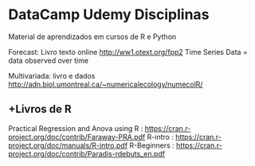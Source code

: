 # DataCamp Udemy Disciplinas

Material de aprendizados em cursos de R e Python

Forecast: Livro texto online http://ww1.otext.org/fpp2
Time Series Data = data observed over time

Multivariada: livro e dados http://adn.biol.umontreal.ca/~numericalecology/numecolR/

## +Livros de R ##
Practical Regression and Anova using R : https://cran.r-project.org/doc/contrib/Faraway-PRA.pdf
R-intro :  https://cran.r-project.org/doc/manuals/R-intro.pdf
R-Beginners :  https://cran.r-project.org/doc/contrib/Paradis-rdebuts_en.pdf
